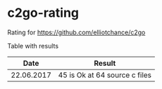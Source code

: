 # c2go-rating
Rating for https://github.com/elliotchance/c2go


Table with results

| Date | Result |
|---|---|
| 22.06.2017 | 45 is Ok at 64 source c files |
